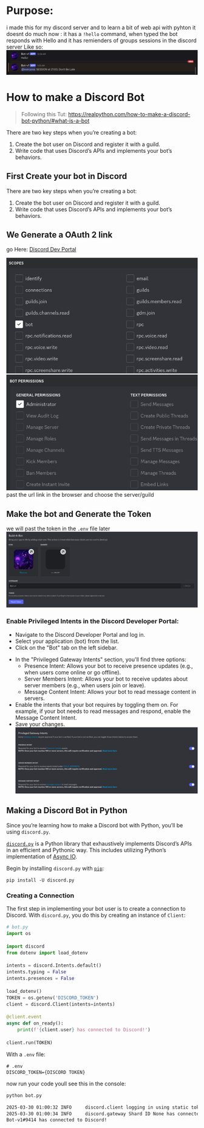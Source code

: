 # Purpose:
i made this for my discord server and to learn a bit of web api with pyhton
it doesnt do much now :
it has a `!hello` command, when typed the bot responds with Hello
and it has remienders of groups sessions in the discord server Like so:
![](.Assets/4.png)
# How to make a Discord Bot

> Following this Tut: https://realpython.com/how-to-make-a-discord-bot-python/#what-is-a-bot

There are two key steps when you’re creating a bot:
1. Create the bot user on Discord and register it with a guild.
2. Write code that uses Discord’s APIs and implements your bot’s behaviors.

## First Create your bot in Discord
There are two key steps when you’re creating a bot:
1. Create the bot user on Discord and register it with a guild.
2. Write code that uses Discord’s APIs and implements your bot’s behaviors.

## We Generate a OAuth 2 link 
go Here: [Discord Dev Portal](https://discord.com/developers/applications)

![](.Assets/0.png)
![](.Assets/1.png)
past the url link in the browser and choose the server/guild
## Make the bot and Generate the Token
we will past the token in the `.env` file later
![](.Assets/2.png)
### Enable Privileged Intents in the Discord Developer Portal:
+ Navigate to the Discord Developer Portal and log in.​
+ Select your application (bot) from the list.​
+ Click on the "Bot" tab on the left sidebar.​
- In the "Privileged Gateway Intents" section, you'll find three options:​
	- Presence Intent: Allows your bot to receive presence updates (e.g., when users come online or go offline).​
	- Server Members Intent: Allows your bot to receive updates about server members (e.g., when users join or leave).​
	- Message Content Intent: Allows your bot to read message content in servers.​
- Enable the intents that your bot requires by toggling them on. For example, if your bot needs to read messages and respond, enable the Message Content Intent.​
- Save your changes.
![](.Assets/3.png)

## Making a Discord Bot in Python

Since you’re learning how to make a Discord bot with Python, you’ll be using `discord.py`.

[`discord.py`](https://discordpy.readthedocs.io/en/latest/index.html) is a Python library that exhaustively implements Discord’s APIs in an efficient and Pythonic way. This includes utilizing Python’s implementation of [Async IO](https://realpython.com/async-io-python/).

Begin by installing `discord.py` with [`pip`](https://realpython.com/what-is-pip/):
```shell
pip install -U discord.py
```

### Creating a Connection
The first step in implementing your bot user is to create a connection to Discord. With `discord.py`, you do this by creating an instance of `Client`:

```python
# bot.py
import os

import discord
from dotenv import load_dotenv

intents = discord.Intents.default()
intents.typing = False
intents.presences = False

load_dotenv()
TOKEN = os.getenv('DISCORD_TOKEN')
client = discord.Client(intents=intents)

@client.event
async def on_ready():
	print(f'{client.user} has connected to Discord!')

client.run(TOKEN)
```

With a `.env` file:
```shell
# .env
DISCORD_TOKEN={DISCORD TOKEN}
```

now run your code youll see this in the console:

```bash
python bot.py
```

```bash
2025-03-30 01:00:32 INFO     discord.client logging in using static token
2025-03-30 01:00:34 INFO     discord.gateway Shard ID None has connected to Gateway (Session ID: ).
Bot-v1#9414 has connected to Discord!
```
